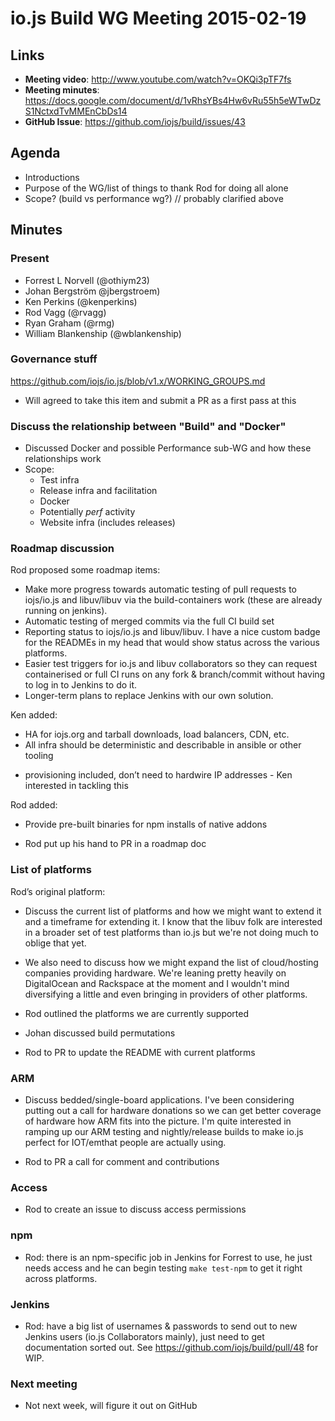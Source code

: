 # io.js Build WG Meeting 2015-02-19

## Links

* **Meeting video**: http://www.youtube.com/watch?v=OKQi3pTF7fs
* **Meeting minutes**: https://docs.google.com/document/d/1vRhsYBs4Hw6vRu55h5eWTwDzS1NctxdTvMMEnCbDs14
* **GitHub Issue**: https://github.com/iojs/build/issues/43

## Agenda

* Introductions
* Purpose of the WG/list of things to thank Rod for doing all alone
* Scope? (build vs performance wg?) // probably clarified above

## Minutes

### Present

* Forrest L Norvell (@othiym23)
* Johan Bergström @jbergstroem)
* Ken Perkins (@kenperkins)
* Rod Vagg (@rvagg)
* Ryan Graham (@rmg)
* William Blankenship (@wblankenship)

### Governance stuff

https://github.com/iojs/io.js/blob/v1.x/WORKING_GROUPS.md

* Will agreed to take this item and submit a PR as a first pass at this

### Discuss the relationship between "Build" and "Docker"

* Discussed Docker and possible Performance sub-WG and how these relationships
  work
* Scope:
  - Test infra
  - Release infra and facilitation
  - Docker
  - Potentially _perf_ activity
  - Website infra (includes releases)

### Roadmap discussion

Rod proposed some roadmap items:

* Make more progress towards automatic testing of pull requests to iojs/io.js
  and libuv/libuv via the build-containers work (these are already running on
  jenkins).
* Automatic testing of merged commits via the full CI build set
* Reporting status to iojs/io.js and libuv/libuv. I have a nice custom badge for
  the READMEs in my head that would show status across the various platforms.
* Easier test triggers for io.js and libuv collaborators so they can request
  containerised or full CI runs on any fork & branch/commit without having to
  log in to Jenkins to do it.
* Longer-term plans to replace Jenkins with our own solution.

Ken added:

* HA for iojs.org and tarball downloads, load balancers, CDN, etc.
* All infra should be deterministic and describable in ansible or other tooling
 - provisioning included, don’t need to hardwire IP addresses - Ken interested
   in tackling this

Rod added:

* Provide pre-built binaries for npm installs of native addons

* Rod put up his hand to PR in a roadmap doc

### List of platforms

Rod’s original platform:

* Discuss the current list of platforms and how we might want to extend it and
  a timeframe for extending it. I know that the libuv folk are interested in a
  broader set of test platforms than io.js but we're not doing much to oblige
  that yet.
* We also need to discuss how we might expand the list of cloud/hosting
  companies providing hardware. We're leaning pretty heavily on DigitalOcean
  and Rackspace at the moment and I wouldn't mind diversifying a little and
  even bringing in providers of other platforms.

* Rod outlined the platforms we are currently supported
* Johan discussed build permutations
* Rod to PR to update the README with current platforms

### ARM

* Discuss bedded/single-board applications. I've been considering putting out a
  call for hardware donations so we can get better coverage of hardware how ARM
  fits into the picture. I'm quite interested in ramping up our ARM testing and
  nightly/release builds to make io.js perfect for IOT/emthat people are
  actually using.

* Rod to PR a call for comment and contributions

### Access

* Rod to create an issue to discuss access permissions

### npm

* Rod: there is an npm-specific job in Jenkins for Forrest to use, he just needs
  access and he can begin testing `make test-npm` to get it right across
  platforms.

### Jenkins

* Rod: have a big list of usernames & passwords to send out to new Jenkins users
  (io.js Collaborators mainly), just need to get documentation sorted out. See
  https://github.com/iojs/build/pull/48 for WIP.

### Next meeting

* Not next week, will figure it out on GitHub

